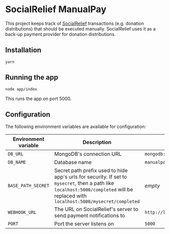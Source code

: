 # SocialRelief ManualPay

This project keeps track of [SocialRelief](https://github.com/alphamanuscript/social-relief) transactions
(e.g. donation distributions) that should be executed manually. SocialRelief uses it as a back-up
payment provider for donation distributions.

## Installation

```
yarn
```

## Running the app

```
node app/index
```

This runs the app on port 5000.

## Configuration

The following environment variables are available for configuration:

Environment variable | Description                | Default
---------------------|----------------------------|----------------
`DB_URL`             | MongoDB's connection URL   | `mongodb://localhost:27017/manualpay_socialrelief`
`DB_NAME`            | Database name              | `manualpay_socialrelief`
`BASE_PATH_SECRET`   | Secret path prefix used to hide app's urls for security. If set to `mysecret`, then a path like `localhost:5000/completed` will be replaced with `localhost:5000/mysecret/completed` | *empty*
`WEBHOOK_URL`        | The URL on SocialRelief's server to send payment notifications to | `http://localhost:3000/webhooks/manualpay`
`PORT`               | Port the server listens on | `5000`
